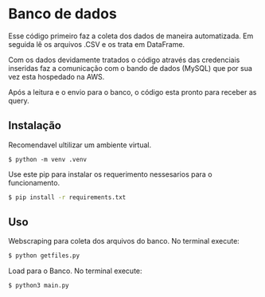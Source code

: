 # Banco de dados
Esse código primeiro faz a coleta dos dados de maneira automatizada. Em seguida lê os arquivos .CSV e os trata em DataFrame.

Com os dados devidamente tratados o código através das credenciais inseridas faz a comunicação com o bando de dados (MySQL) que por sua vez esta hospedado na AWS.

Após a leitura e o envio para o banco, o código esta pronto para receber as query.
## Instalação

Recomendavel ultilizar um ambiente virtual.

```
$ python -m venv .venv
```

Use este pip para instalar os requerimento nessesarios para o funcionamento.

```bash
$ pip install -r requirements.txt
```

## Uso

Webscraping para coleta dos arquivos do banco.
No terminal execute:
```bash
$ python getfiles.py
```
Load para o Banco.
No terminal execute:
```bash
$ python3 main.py
```

